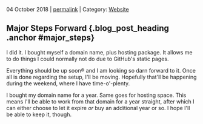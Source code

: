 <p class="date">04 October 2018 | <a href="<!-- PERMALINK -->" title="<!-- PERMALINKTITLE -->">permalink</a> | Category: <a href="<!-- CATEGORYLINK -->" title="<!-- CATEGORYTITLE -->">Website</a></p>

## Major Steps Forward {.blog_post_heading .anchor #major_steps}

I did it. I bought myself a domain name, plus hosting package. It allows me to
do things I could normally not do due to GitHub's static pages.

Everything should be up soon® and I am looking so darn forward to it. Once all
is done regarding the setup, I'll be moving. Hopefully that'll be happening during
the weekend, where I have time-o'-plenty.

I bought my domain name for a year. Same goes for hosting space. This means I'll
be able to work from that domain for a year straight, after which I can either
choose to let it expire _or_ buy an additional year or so. I hope I'll be able
to keep it, though.